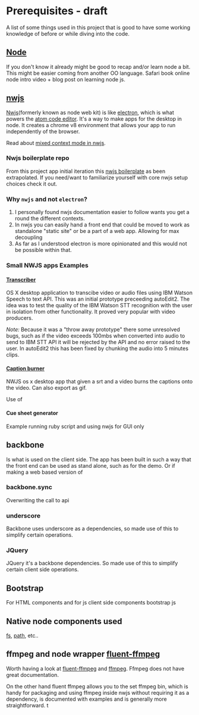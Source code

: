 # Prerequisites - draft

A list of some things used in this project that is good to have some working knowledge of before or while diving into the code.

## [Node][node] 
If you don't know it already might be good to recap and/or learn node a bit.
This might be easier coming from another OO language.
Safari book online node intro video + blog post on learning node js.

## [nwjs][nwjs] 
[Nwjs][nwjs](formerly known as node web kit) is like [electron][electron], which is what powers the [atom code editor][atom].
It's a way to make apps for the desktop in node. It creates a chrome v8 environment that allows your app to run independently of the browser.

Read about [mixed context mode in nwjs][nwjscontexts].

### Nwjs boilerplate repo 
From this project app initial iteration this [nwjs boilerplate][nwjsboilerplate] as been extrapolated.
If you need/want to familiarize  yourself with core nwjs setup choices check it out. 

### Why `nwjs` and not `electron`?
1. I personally found nwjs documentation easier to follow wants you get a round the different contexts.
2. In nwjs you can easily hand a front end that could be moved to work as standalone "static site" or be a part of a web app. Allowing for max decoupling 
3. As far as I  understood electron is more opinionated and this would not be possible within that.

### Small NWJS apps Examples

#### [Transcriber][transcriber]
OS X desktop application to transcibe video or audio files using IBM Watson Speech to text API. This was an initial prototype preceeding autoEdit2. The idea was to test the quality of the IBM Watson STT recognition with the user in isolation from other functionality. It proved very popular with video producers.     

*Note:* Because it was a "throw away prototype" there some unresolved bugs, such as if the video exceeds 100mbs when converted into audio to send to IBM STT API it will be rejected by the API and no error raised to the user. 
In autoEdit2 this has been fixed by chunking the audio into 5 minutes clips.


#### [Caption burner][captions_burner] 
NWJS os x desktop app that given a srt and a video burns the captions onto the video. Can also export as gif.

Use of 


#### Cue sheet generator 
Example running ruby script and using nwjs for GUI only 


## backbone 
Is what is used on the client side.
The app has been built in such a way that the front end can be used as stand alone, such as for the demo. Or if making a web based version of 

### backbone.sync 
Overwriting the call to api

### underscore 
Backbone uses underscore as a dependencies, so made use of this to simplify certain operations. 

### JQuery
JQuery it's a backbone dependencies. So made use of this to simplify certain client side operations. 


## Bootstrap 
For HTML components and for js client side components bootstrap js 

## Native node components used

[fs](https://nodejs.org/api/fs.html), [path](https://nodejs.org/api/path.html), etc..

## ffmpeg and node wrapper [fluent-ffmpeg][fluent_ffmpeg]

Worth having a look at [fluent-ffmpeg][fluent_ffmpeg] and [ffmpeg][ffmpeg]. 
Ffmpeg does not have great documentation. 

<!-- I've put togethere a tutorial with some of the basic ffmpeg comands. 
[][link to ffmpeg tutorial, draft in notes folder] -->

On the other hand fluent ffmpeg allows you to the set ffmpeg bin, which is handy for packaging and using ffmpeg inside nwjs without requiring it as a dependency, is documented with examples and is generally more straightforward. t


[node]:https://nodejs.org/en/about/
[nwjs]:http://docs.nwjs.io/en/latest/For%20Users/Getting%20Started/
[electron]:http://electron.atom.io/
[atom]:https://atom.io/
[nwjscontexts]:http://docs.nwjs.io/en/latest/For%20Users/Advanced/JavaScript%20Contexts%20in%20NW.js/
[nwjsboilerplate]:https://github.com/pietrop/nwjs_boilerplate
[transcriber]:https://voxmedia.github.io/Transcriber/
[captions_burner]:https://voxmedia.github.io/captions_burner/
[fluent_ffmpeg]: https://github.com/fluent-ffmpeg/node-fluent-ffmpeg
[ffmpeg]:https://www.ffmpeg.org/